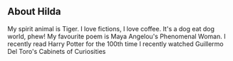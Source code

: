 ## About Hilda
My spirit animal is Tiger.
I love fictions, I love coffee. 
It's a dog eat dog world, phew! 
My favourite poem is Maya Angelou's Phenomenal Woman. 
I recently read Harry Potter for the 100th time 
I recently watched Guillermo Del Toro's Cabinets of Curiosities
